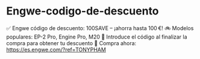 # Engwe-codigo-de-descuento
✅ Engwe código de descuento: 100SAVE – ¡ahorra hasta 100 €! 🚲 Modelos populares: EP-2 Pro, Engine Pro, M20 💬 Introduce el código al finalizar la compra para obtener tu descuento 🛒 Compra ahora: https://es.engwe.com/?ref=TONYPHAM
